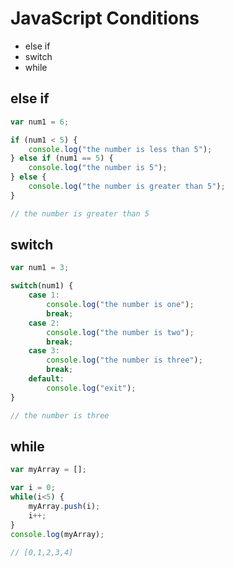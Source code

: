 # JavaScript Conditions
* else if
* switch
* while

## else if
```javascript
var num1 = 6;

if (num1 < 5) {
    console.log("the number is less than 5");
} else if (num1 == 5) {
    console.log("the number is 5");
} else {
    console.log("the number is greater than 5");
}

// the number is greater than 5
```


## switch
```javascript
var num1 = 3;

switch(num1) {
    case 1:
        console.log("the number is one");
        break;
    case 2:
        console.log("the number is two");
        break;
    case 3:
        console.log("the number is three");
        break;
    default:
        console.log("exit");
}

// the number is three
```

## while
```javascript
var myArray = [];

var i = 0;
while(i<5) {
    myArray.push(i);
    i++;
}
console.log(myArray);

// [0,1,2,3,4]
```